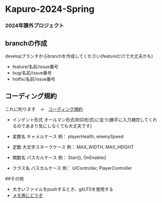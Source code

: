 # Kapuro-2024-Spring

### 2024年課外プロジェクト

## branchの作成

developブランチからbranchを作成してください(featureだけで大丈夫かも)

- feature/名前/issue番号
- bug/名前/issue番号
- hotfix/名前/issue番号

## コーディング規約

これに則ります　→　[コーディング規約](https://blog.unity.com/ja/engine-platform/clean-up-your-code-how-to-create-your-own-c-code-style)

- インデント形式
  オールマン形式(BSD形式)に従う(勝手に入力補完してくれるのであまり気にしなくても大丈夫です)

- 変数名
  キャメルケース
  例：
  playerHealth,
  enemySpeed

- 定数
  大文字スネークケース
  例：
  MAX_WIDTH,
  MAX_HEIGHT

- 関数名
  パスカルケース
  例：
  Start(),
  OnEnable()

- クラス名
  パスカルケース
  例：
  UIController,
  PlayerController

##その他

- 大きいファイルをpushするとき、gitLFSを使用する
- [メモ用にどうぞ](https://hackmd.io/team/kapuro-2024-Spring-MiniGame?nav=overview)
